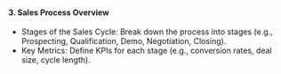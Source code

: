 #### 3. Sales Process Overview
   - Stages of the Sales Cycle: Break down the process into stages (e.g., Prospecting, Qualification, Demo, Negotiation, Closing).
   - Key Metrics: Define KPIs for each stage (e.g., conversion rates, deal size, cycle length).